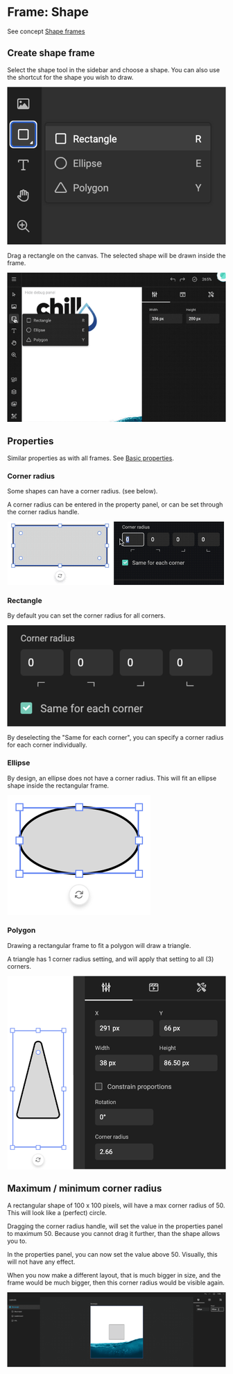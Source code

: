 # Frame: Shape

See concept [Shape frames](/GraFx-Studio/concepts/frames/#shape-frame)

## Create shape frame

Select the shape tool in the sidebar and choose a shape. You can also use the shortcut for the shape you wish to draw.

![screenhot](tool-shape.png)

Drag a rectangle on the canvas. The selected shape will be drawn inside the frame.

![screen](draw-frame-shape.gif)

## Properties

Similar properties as with all frames. See [Basic properties](/GraFx-Studio/concepts/frames/#basic-properties).

### Corner radius

Some shapes can have a corner radius. (see below).

A corner radius can be entered in the property panel, or can be set through the corner radius handle.

![animation](corner-radius.gif)


### Rectangle

By default you can set the corner radius for all corners.

![screenhot](corner-radius.png)

By deselecting the "Same for each corner", you can specify a corner radius for each corner individually.

### Ellipse

By design, an ellipse does not have a corner radius. This will fit an ellipse shape inside the rectangular frame.

![screenshot](ellipse.png)

### Polygon

Drawing a rectangular frame to fit a polygon will draw a triangle.

A triangle has 1 corner radius setting, and will apply that setting to all (3) corners.

![screenshot](poly.png)

## Maximum / minimum corner radius

A rectangular shape of 100 x 100 pixels, will have a max corner radius of 50. This will look like a (perfect) circle.

Dragging the corner radius handle, will set the value in the properties panel to maximum 50. Because you cannot drag it further, than the shape allows you to.

In the properties panel, you can now set the value above 50. Visually, this will not have any effect.

When you now make a different layout, that is much bigger in size, and the frame would be much bigger, then this corner radius would be visible again.

![screenshot-fullwidth](max-radius.gif)
